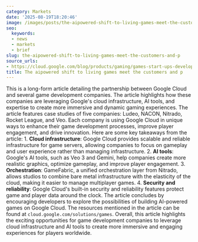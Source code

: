 ```yaml
---
category: Markets
date: '2025-08-19T18:20:46'
image: /images/posts/the-aipowered-shift-to-living-games-meet-the-customers-and-p.jpg
seo:
  keywords:
  - news
  - markets
  - brief
slug: the-aipowered-shift-to-living-games-meet-the-customers-and-p
source_urls:
- https://cloud.google.com/blog/products/gaming/games-start-ups-developers-partners-innovating-with-gen-ai/
title: The aipowered shift to living games meet the customers and p
---
```


This is a long-form article detailing the partnership between Google Cloud and several game development companies. The article highlights how these companies are leveraging Google's cloud infrastructure, AI tools, and expertise to create more immersive and dynamic gaming experiences.  The article features case studies of five companies: Ludeo, NACON, Nitrado, Rocket League, and Veo. Each company is using Google Cloud in unique ways to enhance their game development processes, improve player engagement, and drive innovation.  Here are some key takeaways from the article:  1. **Cloud infrastructure**: Google Cloud provides scalable and reliable infrastructure for game servers, allowing companies to focus on gameplay and user experience rather than managing infrastructure. 2. **AI tools**: Google's AI tools, such as Veo 3 and Gemini, help companies create more realistic graphics, optimize gameplay, and improve player engagement. 3. **Orchestration**: GameFabric, a unified orchestration layer from Nitrado, allows studios to combine bare metal infrastructure with the elasticity of the cloud, making it easier to manage multiplayer games. 4. **Security and reliability**: Google Cloud's built-in security and reliability features protect game and player data around the clock.  The article concludes by encouraging developers to explore the possibilities of building AI-powered games on Google Cloud. The resources mentioned in the article can be found at `cloud.google.com/solutions/games`.  Overall, this article highlights the exciting opportunities for game development companies to leverage cloud infrastructure and AI tools to create more immersive and engaging experiences for players worldwide.
